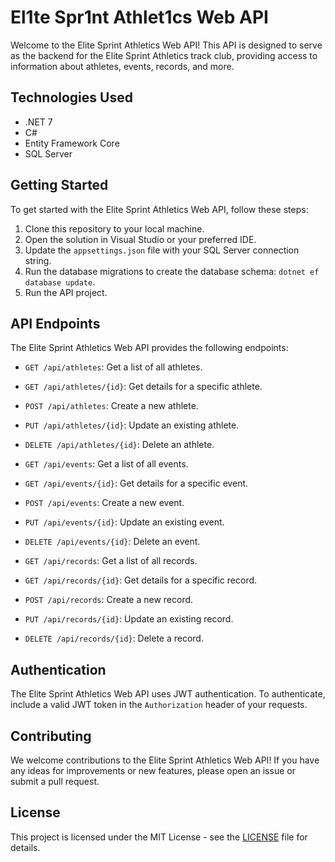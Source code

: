 # El1te Spr1nt Athlet1cs Web API

Welcome to the Elite Sprint Athletics Web API! This API is designed to serve as the backend for the Elite Sprint Athletics track club, providing access to information about athletes, events, records, and more.

## Technologies Used

- .NET 7
- C#
- Entity Framework Core
- SQL Server

## Getting Started

To get started with the Elite Sprint Athletics Web API, follow these steps:

1. Clone this repository to your local machine.
2. Open the solution in Visual Studio or your preferred IDE.
3. Update the `appsettings.json` file with your SQL Server connection string.
4. Run the database migrations to create the database schema: `dotnet ef database update`.
5. Run the API project.

## API Endpoints

The Elite Sprint Athletics Web API provides the following endpoints:

- `GET /api/athletes`: Get a list of all athletes.
- `GET /api/athletes/{id}`: Get details for a specific athlete.
- `POST /api/athletes`: Create a new athlete.
- `PUT /api/athletes/{id}`: Update an existing athlete.
- `DELETE /api/athletes/{id}`: Delete an athlete.

- `GET /api/events`: Get a list of all events.
- `GET /api/events/{id}`: Get details for a specific event.
- `POST /api/events`: Create a new event.
- `PUT /api/events/{id}`: Update an existing event.
- `DELETE /api/events/{id}`: Delete an event.

- `GET /api/records`: Get a list of all records.
- `GET /api/records/{id}`: Get details for a specific record.
- `POST /api/records`: Create a new record.
- `PUT /api/records/{id}`: Update an existing record.
- `DELETE /api/records/{id}`: Delete a record.

## Authentication

The Elite Sprint Athletics Web API uses JWT authentication. To authenticate, include a valid JWT token in the `Authorization` header of your requests.

## Contributing

We welcome contributions to the Elite Sprint Athletics Web API! If you have any ideas for improvements or new features, please open an issue or submit a pull request.

## License

This project is licensed under the MIT License - see the [LICENSE](LICENSE) file for details.
